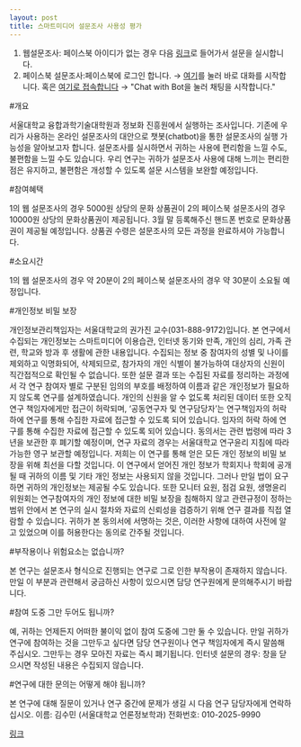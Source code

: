```yaml
---
layout: post
title: 스마트미디어 설문조사 사용성 평가
---
```


1. 웹설문조사: 페이스북 아이디가 없는 경우 다음 [링크](https://ko.surveymonkey.com/r/SBXDY8W)로 들어가서 설문을 실시합니다.
2. 페이스북 설문조사:페이스북에 로그인 합니다. → [여기](https://www.messenger.com/t/1584090968312890)를 눌러 바로 대화를 시작합니다.
혹은 [여기로 접속합니다](https://chatfuel.com/bot/%EC%82%AC%EC%9D%B4%EB%B2%84%EC%A7%80%ED%82%B4%EC%9D%B4-%EC%97%90%ED%8B%B0%EB%B4%87-1584090968312890) → "Chat with Bot을 눌러 채팅을 시작합니다."


#개요

서울대학교 융합과학기술대학원과 정보화 진흥원에서 실행하는 조사입니다. 
기존에 우리가 사용하는 온라인 설문조사의 대안으로 챗봇(chatbot)을 통한 설문조사의 실행 가능성을 알아보고자 합니다. 
설문조사를 실시하면서 귀하는 사용에 편리함을 느낄 수도, 불편함을 느낄 수도 있습니다.
우리 연구는 귀하가 설문조사 사용에 대해 느끼는 편리한 점은 유지하고, 불편함은 개성할 수 있도록 설문 시스템을 보완할 예정입니다. 

#참여혜택

1의 웹 설문조사의 경우 5000원 상당의 문화 상품권이 2의 페이스북 설문조사의 경우 10000원 상당의 문화상품권이 제공됩니다. 
3월 말 등록해주신 핸드폰 번호로 문화상품권이 제공될 예정입니다.
상품권 수령은 설문조사의 모든 과정을 완료하셔야 가능합니다.

#소요시간

1의 웹 설문조사의 경우 약 20분이 2의 페이스북 설문조사의 경우 약 30분이 소요될 예정입니다.

#개인정보 비밀 보장

개인정보관리책임자는 서울대학교의 권가진 교수(031-888-9172)입니다. 본 연구에서 수집되는 개인정보는 스마트미디어 이용습관, 인터넷 동기와 만족, 개인의 심리, 가족 관련, 학교와 방과 후 생활에 관한 내용입니다. 수집되는 정보 중 참여자의 성별 및 나이를 제외하고 익명화되어, 삭제되므로, 참가자의 개인 식별이 불가능하여 대상자의 신원이 직간접적으로 확인될 수 없습니다. 또한 설문 결과 또는 수집된 자료를 정리하는 과정에서 각 연구 참여자 별로 구분된 임의의 부호를 배정하여 이름과 같은 개인정보가 필요하지 않도록 연구를 설계하였습니다. 개인의 신원을 알 수 없도록 처리된 데이터 또한 오직 연구 책임자에게만 접근이 허락되며, ‘공동연구자 및 연구담당자’는 연구책임자의 허락 하에 연구를 통해 수집한 자료에 접근할 수 있도록 되어 있습니다. 임자의 허락 하에 연구를 통해 수집한 자료에 접근할 수 있도록 되어 있습니다. 동의서는 관련 법령에 따라 3년을 보관한 후 폐기할 예정이며, 연구 자료의 경우는 서울대학교 연구윤리 지침에 따라 가능한 영구 보관할 예정입니다. 저희는 이 연구를 통해 얻은 모든 개인 정보의 비밀 보장을 위해 최선을 다할 것입니다. 이 연구에서 얻어진 개인 정보가 학회지나 학회에 공개 될 때 귀하의 이름 및 기타 개인 정보는 사용되지 않을 것입니다. 그러나 만일 법이 요구하면 귀하의 개인정보는 제공될 수도 있습니다. 또한 모니터 요원, 점검 요원, 생명윤리위원회는 연구참여자의 개인 정보에 대한 비밀 보장을 침해하지 않고 관련규정이 정하는 범위 안에서 본 연구의 실시 절차와 자료의 신뢰성을 검증하기 위해 연구 결과를 직접 열람할 수 있습니다. 귀하가 본 동의서에 서명하는 것은, 이러한 사항에 대하여 사전에 알고 있었으며 이를 허용한다는 동의로 간주될 것입니다.

#부작용이나 위험요소는 없습니까?

본 연구는 설문조사 형식으로 진행되는 연구로 그로 인한 부작용이 존재하지 않습니다. 만일 이 부분과 관련해서 궁금하신 사항이 있으시면 담당 연구원에게 문의해주시기 바랍니다.

#참여 도중 그만 두어도 됩니까?

예, 귀하는 언제든지 어떠한 불이익 없이 참여 도중에 그만 둘 수 있습니다. 만일 귀하가 연구에 참여하는 것을 그만두고 싶다면 담당 연구원이나 연구 책임자에게 즉시 말씀해 주십시오. 그만두는 경우 모아진 자료는 즉시 폐기됩니다. 인터넷 설문의 경우: 창을 닫으시면 작성된 내용은 수집되지 않습니다.

#연구에 대한 문의는 어떻게 해야 됩니까?

본 연구에 대해 질문이 있거나 연구 중간에 문제가 생길 시 다음 연구 담당자에게 연락하십시오.
이름: 김수민 (서울대학교 언론정보학과)  전화번호: 010-2025-9990 

[링크](https://goo.gl/forms/Cl9AakbDBS9ivMMw1)
